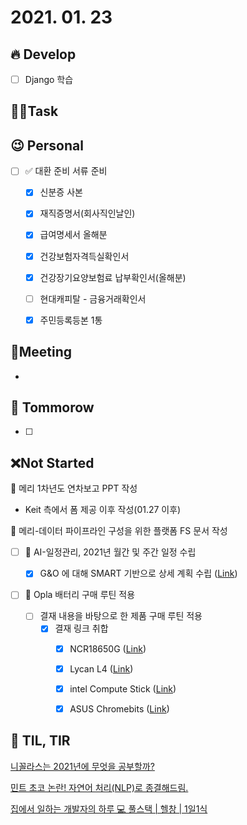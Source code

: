 # 2021. 01. 23

## 🔥 Develop

- [ ] Django 학습



##  🏳‍🌈Task






## 😉 Personal

- [ ] ✅ 대환 준비 서류 준비
  - [x] 신분증 사본
  - [x] 재직증명서(회사직인날인)
  - [x] 급여명세서 올해분
  - [x] 건강보험자격득실확인서
  - [x] 건강장기요양보험료 납부확인서(올해분)
  - [ ] 현대캐피탈 - 금융거래확인서
  - [x] 주민등록등본 1통




## :dizzy: ​Meeting

* 



## 🚸 Tommorow

- [ ] 



## ❌Not Started

📝 메리 1차년도 연차보고 PPT 작성

* Keit 측에서 폼 제공 이후 작성(01.27 이후)

🎨 메리-데이터 파이프라인 구성을 위한 플랫폼 FS 문서 작성 

- [ ] 🎨 AI-일정관리, 2021년 월간 및 주간 일정 수립

  - [x] G&O 에 대해 SMART 기반으로 상세 계획 수립 ([Link](http://cyw.pe.kr/xe/a42/906839))
- [ ] 🎨 Opla 배터리 구매 루틴 적용
  - [ ] 결재 내용을 바탕으로 한 제품 구매 루틴 적용
    - [x] 결재 링크 취합
      - [x] NCR18650G ([Link](http://item.gmarket.co.kr/Item?goodscode=377282137))
      - [x] Lycan L4 ([Link](http://item.gmarket.co.kr/Item?goodscode=673891042))
      - [x] intel Compute Stick ([Link](http://item.gmarket.co.kr/DetailView/Item.asp?goodscode=909873420&GoodsSale=Y&jaehuid=200002657))
      - [x] ASUS Chromebits ([Link](https://www.amazon.com/gp/cart/view.html?ref_=nav_cart))




## 📸 TIL, TIR

[니꼴라스는 2021년에 무엇을 공부할까?](https://www.youtube.com/watch?v=6aYo_3k4Rtc)

[민트 초코 논란! 자연어 처리(NLP)로 종결해드림.](https://www.youtube.com/watch?v=QTgRNer2epE)

[집에서 일하는 개발자의 하루 💻 풀스택 | 헬창 | 1일1식](https://www.youtube.com/watch?v=1mlk9CZTV0M)